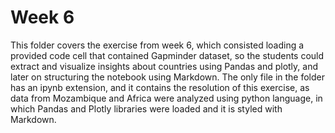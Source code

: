 # Week 6

This folder covers the exercise from week 6, which consisted loading a provided code cell that contained Gapminder dataset, so the students could extract and visualize insights about countries using Pandas and plotly, and later on structuring the notebook using Markdown.
The only file in the folder has an ipynb extension, and it contains the resolution of this exercise, as data from Mozambique and Africa were analyzed using python language, in which Pandas and Plotly libraries were loaded and it is styled with Markdown.
